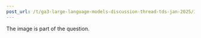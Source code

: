 ```yaml
---
post_url: /t/ga3-large-language-models-discussion-thread-tds-jan-2025/163247/73
---
```

The image is part of the question.